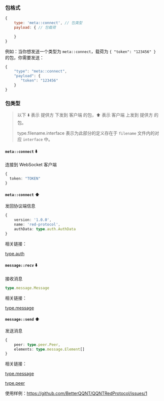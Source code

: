 
### 包格式

```js
{
    type: 'meta::connect', // 包类型
    payload: { // 包载荷
      
    }
}
```

例如：当你想发送一个类型为 `meta::connect`，载荷为 `{ "token": "123456" }` 的包，你需要发送：
```typescript
{
    "type": "meta::connect",
    "payload": { 
       "token": "123456"
    }
}
```

### 包类型

> 以下 ⬇️ 表示 提供方 下发到 客户端 的包，⬆️ 表示 客户端 上发到 提供方 的包。
>
> type.filename.interface 表示为此部分的定义存在于 `filename` 文件内的对应 `interface` 中。

#### `meta::connect` ⬇️
连接到 WebSocket 客户端

```typescript
{
  token: "TOKEN"
}
```

#### `meta::connect` ⬆️
发回协议端信息

```typescript
{
    version: '1.0.0',
    name: 'red-protocol',
    authData: type.auth.AuthData
}
```

相关链接：

[type.auth](https://github.com/BetterQQNT/QQNTRedProtocol/blob/main/types/auth.d.ts)

#### `message::recv` ⬇️
接收消息

```typescript
type.message.Message
```

相关链接：

[type.message](https://github.com/BetterQQNT/QQNTRedProtocol/blob/main/types/message.d.ts)

#### `message::send` ⬆️
发送消息

```typescript
{
    peer: type.peer.Peer,
    elements: type.message.Element[]
}
```

相关链接：

[type.message](https://github.com/BetterQQNT/QQNTRedProtocol/blob/main/types/message.d.ts)

[type.peer](https://github.com/BetterQQNT/QQNTRedProtocol/blob/main/types/peer.d.ts)

使用样例：https://github.com/BetterQQNT/QQNTRedProtocol/issues/1